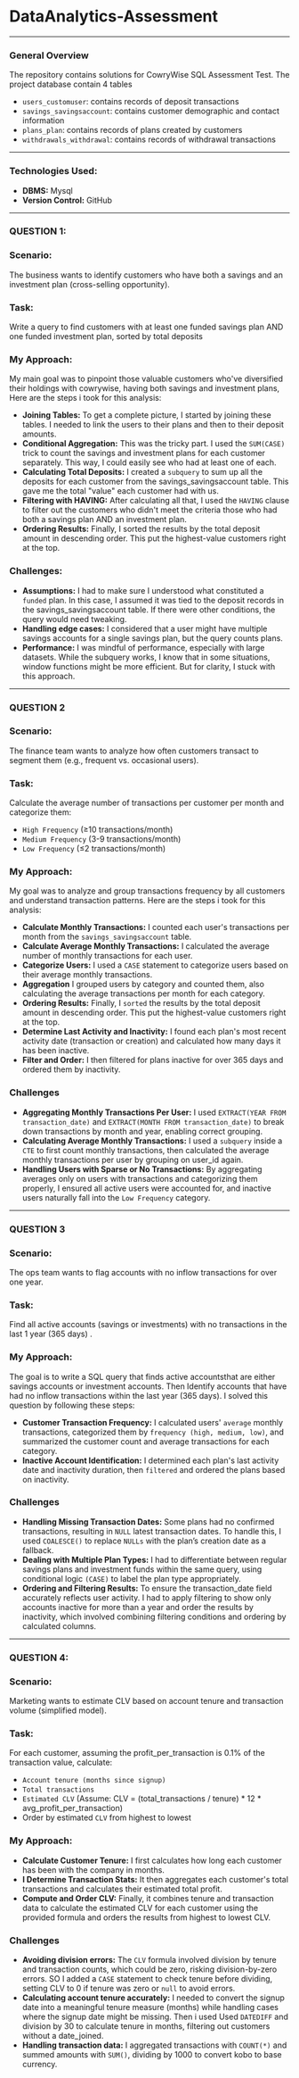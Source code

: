 # DataAnalytics-Assessment

---

### General Overview
The repository contains solutions for CowryWise SQL Assessment Test. The project database contain 4 tables
- `users_customuser`: contains records of deposit transactions
-  `savings_savingsaccount`: contains customer demographic and contact information
- `plans_plan`: contains records of plans created by customers
- `withdrawals_withdrawal`: contains  records of withdrawal transactions

---

### Technologies Used:
- **DBMS:** Mysql
- **Version Control:** GitHub

---

### QUESTION 1:
### Scenario: 
The business wants to identify customers who have both a savings and an investment plan (cross-selling opportunity).
### Task: 
Write a query to find customers with at least one funded savings plan AND one funded investment plan, sorted by total deposits

### My Approach: 
My main goal was to pinpoint those valuable customers who've diversified their holdings with cowrywise, having both savings and investment plans, Here are the steps i took for this analysis:
- **Joining Tables:** To get a complete picture, I started by joining these tables. I needed to link the users to their plans and then to their deposit amounts.
- **Conditional Aggregation:** This was the tricky part. I used the `SUM(CASE)` trick to count the savings and investment plans for each customer separately. This way, I could easily see who had at least one of each.
- **Calculating Total Deposits:** I created a `subquery` to sum up all the deposits for each customer from the savings_savingsaccount table. This gave me the total "value" each customer had with us.
- **Filtering with HAVING:** After calculating all that, I used the `HAVING` clause to filter out the customers who didn't meet the criteria those who had both a savings plan AND an investment plan.
- **Ordering Results:** Finally, I sorted the results by the total deposit amount in descending order. This put the highest-value customers right at the top.

### Challenges:
- **Assumptions:** I had to make sure I understood what constituted a `funded` plan. In this case, I assumed it was tied to the deposit records in the savings_savingsaccount table. If there were other conditions, the query would need tweaking.
- **Handling edge cases:** I considered that a user might have multiple savings accounts for a single savings plan, but the query counts plans.
- **Performance:** I was mindful of performance, especially with large datasets. While the subquery works, I know that in some situations, window functions might be more efficient. But for clarity, I stuck with this approach.

--- 

### QUESTION 2
### Scenario: 
The finance team wants to analyze how often customers transact to segment them (e.g., frequent vs. occasional users).
### Task:  
Calculate the average number of transactions per customer per month and categorize them:
- `High Frequency` (≥10 transactions/month)
- `Medium Frequency` (3-9 transactions/month)
- `Low Frequency` (≤2 transactions/month)

### My Approach:
My goal was to analyze and group transactions frequency by all customers and understand transaction patterns. Here are the steps i took for this analysis:

- **Calculate Monthly Transactions:**  I counted each user's transactions per month from the `savings_savingsaccount` table.
- **Calculate Average Monthly Transactions:** I calculated the average number of monthly transactions for each user. 
- **Categorize Users:** I used a `CASE` statement to categorize users based on their average monthly transactions.
- **Aggregation** I grouped users by category and counted them, also calculating the average transactions per month for each category.
- **Ordering Results:** Finally, I `sorted` the results by the total deposit amount in descending order. This put the highest-value customers right at the top.
- **Determine Last Activity and Inactivity:** I found each plan's most recent activity date (transaction or creation) and calculated how many days it has been inactive.
- **Filter and Order:** I then filtered for plans inactive for over 365 days and ordered them by inactivity.

### Challenges
- **Aggregating Monthly Transactions Per User:** I used `EXTRACT(YEAR FROM transaction_date)` and `EXTRACT(MONTH FROM transaction_date)` to break down transactions by month and year, enabling correct grouping.
- **Calculating Average Monthly Transactions:** I used a `subquery` inside a `CTE` to first count monthly transactions, then calculated the average monthly transactions per user by grouping on user_id again.
- **Handling Users with Sparse or No Transactions:** By aggregating averages only on users with transactions and categorizing them properly, I ensured all active users were accounted for, and inactive users naturally fall into the `Low Frequency` category.

---

### QUESTION 3
### Scenario: 
The ops team wants to flag accounts with no inflow transactions for over one year.
### Task: 
Find all active accounts (savings or investments) with no transactions in the last 1 year (365 days) .

### My Approach:
The goal is to write a SQL query that finds active accountsthat are either savings accounts or investment accounts. Then Identify accounts that have had no inflow transactions within the last year (365 days). I solved this question by following these steps:

- **Customer Transaction Frequency:**  I calculated users' `average` monthly transactions, categorized them by `frequency (high, medium, low)`, and summarized the customer count and average transactions for each category.
- **Inactive Account Identification:**  I determined each plan's last activity date and inactivity duration, then `filtered` and ordered the plans based on inactivity. 

### Challenges
- **Handling Missing Transaction Dates:** Some plans had no confirmed transactions, resulting in `NULL` latest transaction dates. To handle this, I used `COALESCE()` to replace `NULLs` with the plan’s creation date as a fallback.
- **Dealing with Multiple Plan Types:** I had to differentiate between regular savings plans and investment funds within the same query, using conditional logic `(CASE)` to label the plan type appropriately.
- **Ordering and Filtering Results:** To ensure the transaction_date field accurately reflects user activity. I had to apply filtering to show only accounts inactive for more than a year and order the results by inactivity, which involved combining filtering conditions and ordering by calculated columns.

--- 

### QUESTION 4:
### Scenario:  
Marketing wants to estimate CLV based on account tenure and transaction volume (simplified model).
### Task: 
For each customer, assuming the profit_per_transaction is 0.1% of the transaction value, calculate:
- `Account tenure (months since signup)`
- `Total transactions`
- `Estimated CLV` (Assume: CLV = (total_transactions / tenure) * 12 * avg_profit_per_transaction)
- Order by estimated `CLV` from highest to lowest


### My Approach:
- **Calculate Customer Tenure:**  I first calculates how long each customer has been with the company in months.
- **I Determine Transaction Stats:**  It then aggregates each customer's total transactions and calculates their estimated total profit.
- **Compute and Order CLV:** Finally, it combines tenure and transaction data to calculate the estimated CLV for each customer using the provided formula and orders the results from highest to lowest CLV.

### Challenges

- **Avoiding division errors:** The `CLV` formula involved division by tenure and transaction counts, which could be zero, risking division-by-zero errors. SO I added a `CASE` statement to check tenure before dividing, setting CLV to 0 if tenure was zero or `null` to avoid errors.
- **Calculating account tenure accurately:** I needed to convert the signup date into a meaningful tenure measure (months) while handling cases where the signup date might be missing. Then i used Used `DATEDIFF` and division by 30 to calculate tenure in months, filtering out customers without a date_joined.
- **Handling transaction data:** I aggregated transactions with `COUNT(*)` and summed amounts with `SUM()`, dividing by 1000 to convert kobo to base currency.
